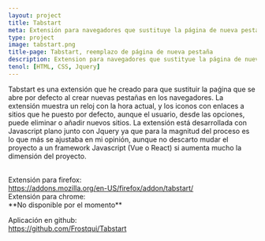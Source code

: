 ```yaml
---
layout: project
title: Tabstart
meta: Extensión para navegadores que sustituye la página de nueva pestaña
type: project
image: tabstart.png
title-page: Tabstart, reemplazo de página de nueva pestaña
description: Extension para navegadores que sustityue la página de nueva pestaña
tenol: [HTML, CSS, Jquery]
---
```


Tabstart es una extensión que he creado para que sustituir la paǵina que se abre por defecto al crear nuevas pestañas en los navegadores.
La extensión muestra un reloj con la hora actual, y los iconos con enlaces a sitios que he puesto por defecto, aunque el usuario, desde las opciones, puede 
eliminar o añadir nuevos sitios. La extensión está desarrollada con Javascript plano junto con Jquery ya que para la magnitud del proceso es lo que más se ajustaba 
en mi opinión, aunque no descarto mudar el proyecto a un framework Javascript (Vue o React) si aumenta mucho la dimensión del proyecto.

<br>
Extensión para firefox:
<br>
<a href="https://addons.mozilla.org/en-US/firefox/addon/tabstart/">https://addons.mozilla.org/en-US/firefox/addon/tabstart/</a>

<br>
Extensión para chrome:
<br>
**No disponible por el momento**
<br>

Aplicación en github:
<br>
<a href="https://github.com/Frostqui/Tabstart">https://github.com/Frostqui/Tabstart</a>

